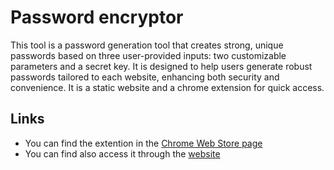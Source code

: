 # Password encryptor
This tool is a password generation tool that creates strong, unique passwords based on three user-provided inputs: two customizable parameters and a secret key. It is designed to help users generate robust passwords tailored to each website, enhancing both security and convenience. It is a static website and a chrome extension for quick access.

## Links
- You can find the extention in the [Chrome Web Store page](https://chromewebstore.google.com/detail/password-encryptor/dnkhokcbjomalffjhbfaaaajcckhdkaa)
- You can find also access it through the [website]([https://my-password-encryptor.vercel.app](https://titouan-loeb.github.io/PasswordEncryptor/))
